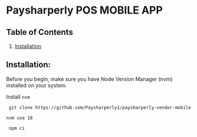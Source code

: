 # Paysharperly POS MOBILE APP

## Table of Contents


1. [Installation](#installation)

## Installation:

Before you begin, make sure you have Node Version Manager (nvm) installed on your system.

Install `nvm`
```
 git clone https://github.com/Paysharperly1/paysharperly-vendor-mobile
 ```
 ```
 nvm use 18
```
```
 npm ci
 ```